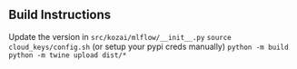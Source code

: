 ## Build Instructions

Update the version in `src/kozai/mlflow/__init__.py`
`source cloud_keys/config.sh` (or setup your pypi creds manually)
`python -m build`
`python -m twine upload dist/*`